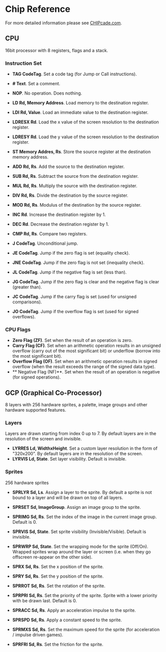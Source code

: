 # Chip Reference

For more detailed information please see [CHIPcade.com](https://chipcade.com).

## CPU

16bit processor with 8 registers, flags and a stack.

### Instruction Set

- **TAG CodeTag**. Set a code tag (for Jump or Call instructions).
- **# Text**. Set a comment.
- **NOP**. No operation. Does nothing.

- **LD Rd, Memory Address**. Load memory to the destination register.
- **LDI Rd, Value**. Load an immediate value to the destination register.
- **LDRESX Rd**. Load the x value of the screen resolution to the destination register.
- **LDRESY Rd**. Load the y value of the screen resolution to the destination register.
- **ST Memory Addres, Rs**. Store the source register at the destination memory address.

- **ADD Rd, Rs**. Add the source to the destination register.
- **SUB Rd, Rs**. Subtract the source from the destination register.
- **MUL Rd, Rs**. Multiply the source with the destination register.
- **DIV Rd, Rs**. Divide the destination by the source register.
- **MOD Rd, Rs**. Modulus of the destination by the source register.

- **INC Rd**. Increase the destination register by 1.
- **DEC Rd**. Decrease the destination register by 1.

- **CMP Rd, Rs**. Compare two registers.
- **J CodeTag**. Unconditional jump.
- **JE CodeTag**. Jump if the zero flag is set (equality check).
- **JNE CodeTag**. Jump if the zero flag is not set (inequality check).
- **JL CodeTag**. Jump if the negative flag is set (less than).
- **JG CodeTag**. Jump if the zero flag is clear and the negative flag is clear (greater than).
- **JC CodeTag**. Jump if the carry flag is set (used for unsigned comparisons).
- **JO CodeTag**. Jump if the overflow flag is set (used for signed overflows).

### CPU Flags

- **Zero Flag (ZF)**. Set when the result of an operation is zero.
- **Carry Flag (CF)**. Set when an arithmetic operation results in an unsigned overflow (carry out of the most significant bit) or underflow (borrow into the most significant bit).
- **Overflow Flag (OF)**. Set when an arithmetic operation results in signed overflow (when the result exceeds the range of the signed data type).
- ** Negative Flag (NF)**. Set when the result of an operation is negative (for signed operations).

## GCP (Graphical Co-Processor)

8 layers with 256 hardware sprites, a palette, image groups and other hardware supported features.

### Layers

Layers are drawn starting from index 0 up to 7. By default layers are in the resolution of the screen and invisible.

- **LYRRES Ld, WidthxHeight**. Set a custom layer resolution in the form of "320x200". By default layers are in the resolution of the screen.
- **LYRVIS Ld, State**. Set layer visibility. Default is invisible.

### Sprites

256 hardware sprites

- **SPRLYR Sd, Ls**. Assign a layer to the sprite. By default a sprite is not bound to a layer and will be drawn on top of all layers.

- **SPRSET Sd, ImageGroup**. Assign an image group to the sprite.
- **SPRIMG Sd, Rs**. Set the index of the image in the current image group. Default is 0.

- **SPRVIS Sd, State**. Set sprite visibility (Invisible/Visible). Default is invisible.
- **SPRWRP Sd, State**. Set the wrapping mode for the sprite (Off/On). Wrapped sprites wrap around the layer or screen (i.e. when they go offscreen re-appear on the other side).

- **SPRX Sd, Rs**. Set the x position of the sprite.
- **SPRY Sd, Rs**. Set the y position of the sprite.
- **SPRROT Sd, Rs**. Set the rotation of the sprite.
- **SPRPRI Sd, Rs**. Set the priority of the sprite. Sprite with a lower priority with be drawn last. Default is 0.

- **SPRACC Sd, Rs**. Apply an acceleration impulse to the sprite.
- **SPRSPD Sd, Rs**. Apply a constant speed to the sprite.
- **SPRMXS Sd, Rs**. Set the maximum speed for the sprite (for acceleration / impulse driven games).
- **SPRFRI Sd, Rs**. Set the friction for the sprite.
